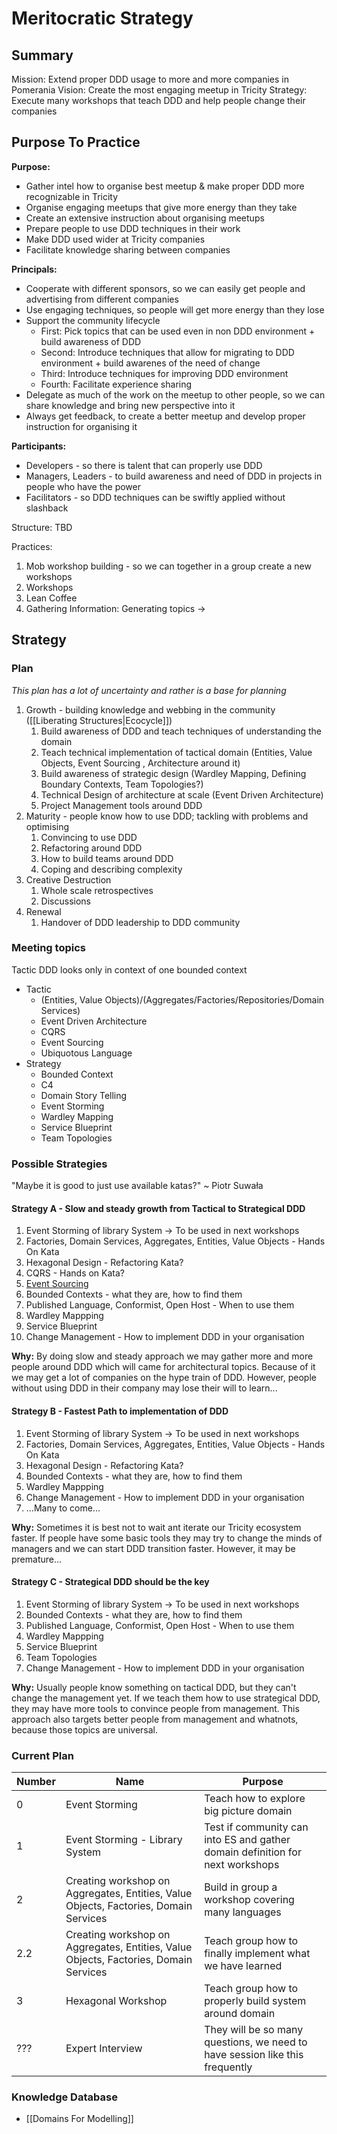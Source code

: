 # Meritocratic Strategy

## Summary

Mission: Extend proper DDD usage to more and more companies in Pomerania
Vision: Create the most engaging meetup in Tricity
Strategy: Execute many workshops that teach DDD and help people change their companies

## Purpose To Practice 

**Purpose:** 
- Gather intel how to organise best meetup & make proper DDD more recognizable in Tricity
- Organise engaging meetups that give more energy than they take
- Create an extensive instruction about organising meetups
- Prepare people to use DDD techniques in their work
- Make DDD used wider at Tricity companies
- Facilitate knowledge sharing between companies

**Principals:**
- Cooperate with different sponsors, so we can easily get people and advertising from different companies 
- Use engaging techniques, so people will get more energy than they lose
- Support the community lifecycle
    - First: Pick topics that can be used even in non DDD environment + build awareness of DDD
    - Second: Introduce techniques that allow for migrating to DDD environment + build awarenes of the need of change
    - Third: Introduce techniques for improving DDD environment
    - Fourth: Facilitate experience sharing
- Delegate as much of the work on the meetup to other people, so we can share knowledge and bring new perspective into it
- Always get feedback, to create a better meetup and develop proper instruction for organising it

**Participants:**
- Developers - so there is talent that can properly use DDD
- Managers, Leaders - to build awareness and need of DDD in projects in people who have the power
- Facilitators - so DDD techniques can be swiftly applied without slashback

Structure: TBD

Practices:
1. Mob workshop building - so we can together in a group create a new workshops
1. Workshops
1. Lean Coffee
1. Gathering Information: Generating topics -> 

## Strategy

### Plan

*This plan has a lot of uncertainty and rather is a base for planning*

1. Growth - building knowledge and webbing in the community ([[Liberating Structures|Ecocycle]])
    1. Build awareness of DDD and teach techniques of understanding the domain
    1. Teach technical implementation of tactical domain (Entities, Value Objects, Event Sourcing , Architecture around it)
    1. Build awareness of strategic design (Wardley Mapping, Defining Boundary Contexts, Team Topologies?)
    1. Technical Design of architecture at scale (Event Driven Architecture)
    1. Project Management tools around DDD 
1. Maturity - people know how to use DDD; tackling with problems and optimising
    1. Convincing to use DDD
    1. Refactoring around DDD
    1. How to build teams around DDD
    1. Coping and describing complexity
1. Creative Destruction
    1. Whole scale retrospectives
    1. Discussions
1. Renewal
    1. Handover of DDD leadership to DDD community

### Meeting topics

Tactic DDD looks only in context of one bounded context

- Tactic
    - (Entities, Value Objects)/(Aggregates/Factories/Repositories/Domain Services)
    - Event Driven Architecture
    - CQRS
    - Event Sourcing
    - Ubiquotous Language
- Strategy
    - Bounded Context
    - C4
    - Domain Story Telling
    - Event Storming
    - Wardley Mapping
    - Service Blueprint
    - Team Topologies

### Possible Strategies


"Maybe it is good to just use available katas?" ~ Piotr Suwała

#### Strategy A - Slow and steady growth from Tactical to Strategical DDD


1. Event Storming of library System -> To be used in next workshops
1. Factories, Domain Services, Aggregates, Entities, Value Objects - Hands On Kata
1. Hexagonal Design - Refactoring Kata?
1. CQRS - Hands on Kata?
1. [Event Sourcing](https://github.com/MaibornWolff/aggregate-implementation-patterns-kotlin)
1. Bounded Contexts - what they are, how to find them
1. Published Language, Conformist, Open Host - When to use them
1. Wardley Mappping
1. Service Blueprint
1. Change Management - How to implement DDD in your organisation

**Why:**
By doing slow and steady approach we may gather more and more people around DDD which will came for architectural topics.
Because of it we may get a lot of companies on the hype train of DDD.
However, people without using DDD in their company may lose their will to learn...

#### Strategy B - Fastest Path to implementation of DDD

1. Event Storming of library System -> To be used in next workshops
1. Factories, Domain Services, Aggregates, Entities, Value Objects - Hands On Kata
1. Hexagonal Design - Refactoring Kata?
1. Bounded Contexts - what they are, how to find them
1. Wardley Mappping
1. Change Management - How to implement DDD in your organisation
1. ...Many to come...

**Why:**
Sometimes it is best not to wait ant iterate our Tricity ecosystem faster.
If people have some basic tools they may try to change the minds of managers and we can start DDD transition faster.
However, it may be premature...

#### Strategy C - Strategical DDD should be the key

1. Event Storming of library System -> To be used in next workshops
1. Bounded Contexts - what they are, how to find them
1. Published Language, Conformist, Open Host - When to use them
1. Wardley Mappping
1. Service Blueprint
1. Team Topologies
1. Change Management - How to implement DDD in your organisation

**Why:**
Usually people know something on tactical DDD, but they can't change the management yet.
If we teach them how to use strategical DDD, they may have more tools to convince people from management.
This approach also targets better people from management and whatnots, because those topics are universal.

### Current Plan

| Number | Name                                                                                 | Purpose                                                                       |
|--------|--------------------------------------------------------------------------------------|-------------------------------------------------------------------------------|
| 0      | Event Storming                                                                       | Teach how to explore big picture domain                                       |
| 1      | Event Storming - Library System                                                      | Test if community can into ES and gather domain definition for next workshops |
| 2      | Creating workshop on Aggregates, Entities, Value Objects, Factories, Domain Services | Build in group a workshop covering many languages                             |
| 2.2    | Creating workshop on Aggregates, Entities, Value Objects, Factories, Domain Services | Teach group how to finally implement what we have learned                     |
| 3      | Hexagonal Workshop                                                                   | Teach group how to properly build system around domain                        |
| ???    | Expert Interview                                                                     | They will be so many questions, we need to have session like this frequently  |

### Knowledge Database
- [[Domains For Modelling]]
